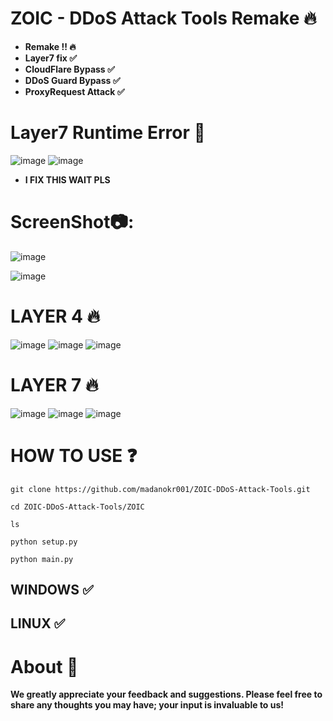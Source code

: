 # ZOIC - DDoS Attack Tools Remake 🔥
- **Remake !! 🔥**
- **Layer7 fix ✅** 
- **CloudFlare Bypass ✅**
- **DDoS Guard Bypass ✅**
- **ProxyRequest Attack ✅**

# Layer7 Runtime Error 🛑
![image](https://github.com/user-attachments/assets/75e3f0cc-b0db-4f6a-bffe-2f66702e0083)
![image](https://github.com/user-attachments/assets/0a232b55-c541-4927-bded-38557e16c8ae)

- **I FIX THIS WAIT PLS**




# ScreenShot📷:
![image](https://github.com/user-attachments/assets/95497f6c-9954-469a-a75b-cde236f27ec2)



![image](https://github.com/user-attachments/assets/c1337e15-bab9-4e8d-9320-5b4a9ff61f83)


# LAYER 4 🔥
![image](https://github.com/user-attachments/assets/e8a17a43-9072-4e9e-9adb-13ae3e88ad70)
![image](https://github.com/user-attachments/assets/5e78f4bb-6132-4382-bbf3-c3696eb925f3)
![image](https://github.com/user-attachments/assets/942ec2bc-197b-43c9-bd88-6f334fc13ef2)



# LAYER 7 🔥
![image](https://github.com/user-attachments/assets/e0921fc3-0407-4b41-8f50-0c90716dfe4b)
![image](https://github.com/user-attachments/assets/f0493dbc-1fd3-47dc-8be9-1fde6e983461)
![image](https://github.com/user-attachments/assets/6a697ebe-d5a3-4c04-bef0-7fcd8421cd52)



# HOW TO USE ❓
```
git clone https://github.com/madanokr001/ZOIC-DDoS-Attack-Tools.git
```
```
cd ZOIC-DDoS-Attack-Tools/ZOIC
```
```
ls
```
```
python setup.py
```
```
python main.py
```

## WINDOWS ✅
## LINUX ✅ 

# About 🤑
**We greatly appreciate your feedback and suggestions. Please feel free to share any thoughts you may have; your input is invaluable to us!**






